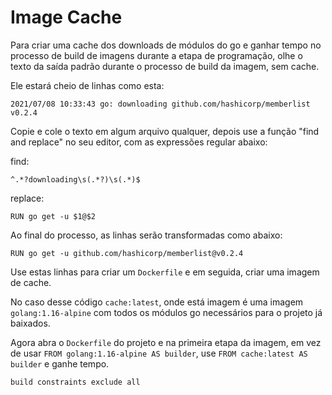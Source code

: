 # Image Cache

Para criar uma cache dos downloads de módulos do go e ganhar tempo no processo de build de imagens durante a etapa 
de programação, olhe o texto da saída padrão durante o processo de build da imagem, sem cache. 

Ele estará cheio de linhas como esta:

```
2021/07/08 10:33:43 go: downloading github.com/hashicorp/memberlist v0.2.4
```

Copie e cole o texto em algum arquivo qualquer, depois use a função "find and replace" no seu editor, com as 
expressões regular abaixo:  

find: 
```goregexp
^.*?downloading\s(.*?)\s(.*)$
```

replace:
```goregexp
RUN go get -u $1@$2
```

Ao final do processo, as linhas serão transformadas como abaixo:

```shell
RUN go get -u github.com/hashicorp/memberlist@v0.2.4
```

Use estas linhas para criar um `Dockerfile` e em seguida, criar uma imagem de cache.

No caso desse código `cache:latest`, onde está imagem é uma imagem `golang:1.16-alpine` com todos os módulos go 
necessários para o projeto já baixados.

Agora abra o `Dockerfile` do projeto e na primeira etapa da imagem, em vez de usar 
`FROM golang:1.16-alpine AS builder`, use `FROM cache:latest AS builder` e ganhe tempo.



`build constraints exclude all`